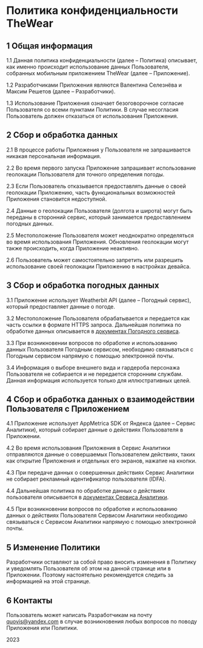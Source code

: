 # Политика конфиденциальности TheWear

## 1 Общая информация

1.1 Данная политика конфиденциальности (далее – Политика) описывает, как именно происходит использование данных Пользователя, собранных мобильным приложением TheWear (далее – Приложение).

1.2 Разработчиками Приложения являются Валентина Селезнёва и Максим Решетов (далее – Разработчики).

1.3 Использование Приложения означает безоговорочное согласие Пользователя со всеми пунктами Политики. В случае несогласия Пользователь должен отказаться от использования Приложения.

## 2 Сбор и обработка данных

2.1 В процессе работы Приложения у Пользователя не запрашивается никакая персональная информация.

2.2 Во время первого запуска Приложение запрашивает использование геолокации Пользователя для точного определения погоды.

2.3 Если Пользователь отказывается предоставлять данные о своей геолокации Приложению, часть функциональных возможностей Приложения становится недоступной.

2.4 Данные о геолокации Пользователя (долгота и широта) могут быть переданы в сторонний сервис, который занимается предоставлением погодных данных.

2.5 Местоположение Пользователя может неоднократно определяться во время использования Приложения. Обновления геолокации могут также происходить, когда Приложение неактивно.

2.6 Пользователь может самостоятельно запретить или разрешить использование своей геолокации Приложению в настройках девайса.

## 3 Сбор и обработка погодных данных

3.1 Приложение использует Weatherbit API (далее – Погодный сервис), который предоставляет данные о погоде.

3.2 Местоположение Пользователя обрабатывается и передается как часть ссылки в формате HTTPS запроса. Дальнейшая политика по обработке данных описывается в [документах Погодного сервиса](https://www.weatherbit.io/privacy).

3.3 При возникновении вопросов по обработке и использованию данных Пользователя Погодным сервисом, необходимо связываться с Погодным сервисом напрямую с помощью электронной почты.

3.4 Информация о выборе внешнего вида и гардероба персонажа Пользователя не собирается и не передается сторонним службам. Данная информация используется только для иллюстративных целей.

## 4 Сбор и обработка данных о взаимодействии Пользователя с Приложением

4.1 Приложение использует AppMetrica SDK от Яндекса (далее – Сервис Аналитики), который собирает данные о действиях Пользователя в Приложении.

4.2 Во время использования Приложения в Сервис Аналитики отправляются данные о совершаемых Пользователем действиях, таких как открытие Приложения и отдельных его экранов, нажатие на кнопки.

4.3 При передаче данных о cовершенных действиях Сервис Аналитики не собирает рекламный идентификатор пользователя (IDFA).

4.4 Дальнейшая политика по обработке данных о действиях пользователя описывается в [документах Сервиса Аналитики](https://yandex.ru/legal/metrica_termsofuse/).

4.5 При возникновении вопросов по обработке и использованию данных о действиях Пользователя Сервисом Аналитики необходимо связываться с Сервисом Аналитики напрямую с помощью электронной почты.

## 5 Изменение Политики

Разработчики оставляют за собой право вносить изменения в Политику и уведомлять Пользователя об этом на данной странице или в Приложении. Поэтому настоятельно рекомендуется следить за информацией на этой странице.

## 6 Контакты

Пользователь может написать Разработчикам на почту quovis@yandex.com в случае возникновения любых вопросов по поводу Приложения или Политики.

2023
